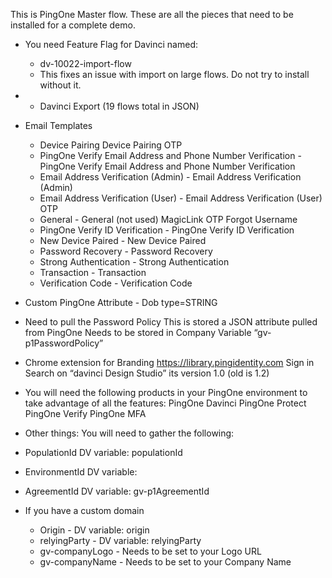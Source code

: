 
This is PingOne Master flow.  These are all the pieces that need to be installed for a complete demo.

* You need Feature Flag for Davinci named:
  *  dv-10022-import-flow
  *  This fixes an issue with import on large flows.  Do not try to install without it.
* * Davinci Export (19 flows total in JSON)

* Email Templates 

    * Device Pairing
       Device Pairing
       OTP
    * PingOne Verify Email Address and Phone Number Verification -
       PingOne Verify Email Address and Phone Number Verification
    * Email Address Verification (Admin) -
       Email Address Verification (Admin)
    * Email Address Verification (User) -
       Email Address Verification (User)
       OTP
    * General -
      General (not used)
      MagicLink
      OTP
      Forgot Username
    * PingOne Verify ID Verification -
       PingOne Verify ID Verification
    * New Device Paired -
       New Device Paired
    * Password Recovery -
       Password Recovery
    * Strong Authentication -
       Strong Authentication
    * Transaction -
       Transaction
    * Verification Code -
       Verification Code
* Custom PingOne Attribute -
  Dob type=STRING

* Need to pull the Password Policy 
    This is stored a JSON attribute pulled from PingOne
    Needs to be stored in Company Variable “gv-p1PasswordPolicy”
* Chrome extension for Branding
    https://library.pingidentity.com
    Sign in
    Search on “davinci Design Studio” its version 1.0 (old is 1.2)

* You will need the following products in your PingOne environment to take advantage of all the features:
  PingOne Davinci
  PingOne Protect
  PingOne Verify
  PingOne MFA
* Other things:
You will need to gather the following:
 * PopulationId 
    DV variable: populationId
* EnvironmentId
   DV variable: 
* AgreementId
  DV variable: gv-p1AgreementId
  
* If you have a custom domain 
  * Origin -
     DV variable: origin
  * relyingParty -
     DV variable: relyingParty
  * gv-companyLogo -
     Needs to be set to your Logo URL
  * gv-companyName -
     Needs to be set to your Company Name

